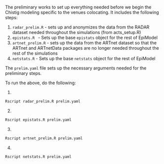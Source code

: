 The preliminary works to set up everything needed before we begin the Chistig modeling specific to the venues colocating. It includes the following steps:

1. `radar_prelim.R` - sets up and anonymizes the data from the RADAR dataset needed throughout the simulations (from acts_setup.R)
2. `epistats.R ` - Sets up the base `epistats` object for the rest of EpiModel 
3. `artnet_prelim.R` - sets up the data from the ARTnet dataset so that the ARTnet and ARTnetData packages are no longer needed throughout the rest of the simulations
4. `netstats.R` - Sets up the base `netstats` object for the rest of EpiModel 

The `prelim.yaml` file sets up the necessary arguments needed for the preliminary steps.


To run the above, do the following:

1.

```sh
Rscript radar_prelim.R prelim.yaml
```

2. 

```sh
Rscript epistats.R prelim.yaml
```

3.

```sh
Rscript artnet_prelim.R prelim.yaml
```

4. 

```sh
Rscript netstats.R prelim.yaml
```

